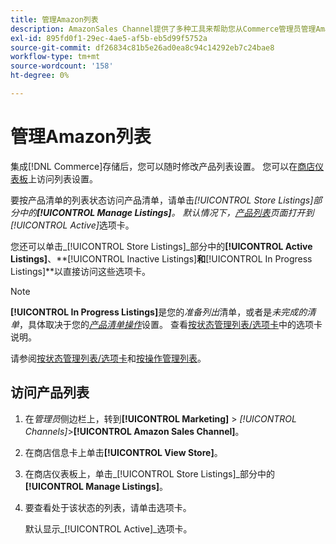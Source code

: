 ```yaml
---
title: 管理Amazon列表
description: AmazonSales Channel提供了多种工具来帮助您从Commerce管理员管理Amazon列表。
exl-id: 895fd0f1-29ec-4ae5-af5b-eb5d99f5752a
source-git-commit: df26834c81b5e26ad0ea8c94c14292eb7c24bae8
workflow-type: tm+mt
source-wordcount: '158'
ht-degree: 0%

---
```


# 管理Amazon列表

集成[!DNL Commerce]存储后，您可以随时修改产品列表设置。 您可以在[商店仪表板](./amazon-store-dashboard.md)上访问列表设置。

要按产品清单的列表状态访问产品清单，请单击&#x200B;_[!UICONTROL Store Listings]_部分中的&#x200B;**[!UICONTROL Manage Listings]**。 默认情况下，[_&#x200B;产品列表&#x200B;_](./managing-listings-by-tab.md)页面打开到_[!UICONTROL Active]_&#x200B;选项卡。

您还可以单击&#x200B;_[!UICONTROL Store Listings]_部分中的&#x200B;**[!UICONTROL Active Listings]**、**[!UICONTROL Inactive Listings]**和&#x200B;**[!UICONTROL In Progress Listings]**以直接访问这些选项卡。

>[!NOTE]
>
>**[!UICONTROL In Progress Listings]**&#x200B;是您的&#x200B;_准备列出_&#x200B;清单，或者是&#x200B;_未完成的清单_，具体取决于您的&#x200B;[_产品清单操作_](./product-listing-actions.md)&#x200B;设置。 查看[按状态管理列表/选项卡](./managing-listings-by-tab.md)中的选项卡说明。

请参阅[按状态管理列表/选项卡](./managing-listings-by-tab.md)和[按操作管理列表](./managing-listings-by-action.md)。

## 访问产品列表

1. 在&#x200B;_管理员_&#x200B;侧边栏上，转到&#x200B;**[!UICONTROL Marketing]** > _[!UICONTROL Channels]_>**[!UICONTROL Amazon Sales Channel]**。

1. 在商店信息卡上单击&#x200B;**[!UICONTROL View Store]**。

1. 在商店仪表板上，单击&#x200B;_[!UICONTROL Store Listings]_部分中的&#x200B;**[!UICONTROL Manage Listings]**。

1. 要查看处于该状态的列表，请单击选项卡。

   默认显示&#x200B;_[!UICONTROL Active]_选项卡。
